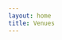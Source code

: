 ```yaml
---
layout: home
title: Venues
---
```


<html>
<head>
  <script src="https://cdnjs.cloudflare.com/ajax/libs/PapaParse/5.3.0/papaparse.min.js"></script>
</head>
<body>
  <!-- Add this div for the spinner -->
  <div id="spinner"></div>

  <div id="venues-list"></div>
  <script src="/assets/venues2.js"></script>
</body>
</html>
